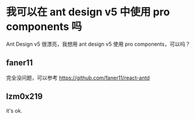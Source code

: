 # 我可以在 ant design v5 中使用 pro components 吗

Ant Design v5 很漂亮，我想用 ant design v5 使用 pro components，可以吗？

## faner11

完全没问题，可以参考 https://github.com/faner11/react-antd

## lzm0x219

it's ok.
